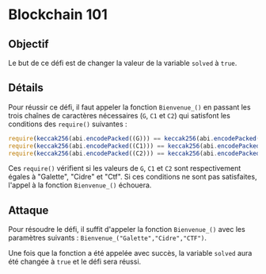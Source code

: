 # Blockchain 101

## Objectif
Le but de ce défi est de changer la valeur de la variable `solved` à `true`.

## Détails
Pour réussir ce défi, il faut appeler la fonction `Bienvenue_()` en passant les trois chaînes de caractères nécessaires (`G`, `C1` et `C2`) qui satisfont les conditions des `require()` suivantes :

```js
require(keccak256(abi.encodePacked((G))) == keccak256(abi.encodePacked(("Galette"))));
require(keccak256(abi.encodePacked((C1))) == keccak256(abi.encodePacked(("Cidre"))));
require(keccak256(abi.encodePacked((C2))) == keccak256(abi.encodePacked(("Ctf"))));
```

Ces `require()` vérifient si les valeurs de `G`, `C1` et `C2` sont respectivement égales à "Galette", "Cidre" et "Ctf". Si ces conditions ne sont pas satisfaites, l'appel à la fonction `Bienvenue_()` échouera.

## Attaque
Pour résoudre le défi, il suffit d'appeler la fonction `Bienvenue_()` avec les paramètres suivants : `Bienvenue_("Galette","Cidre","CTF")`.

Une fois que la fonction a été appelée avec succès, la variable `solved` aura été changée à `true` et le défi sera réussi.

